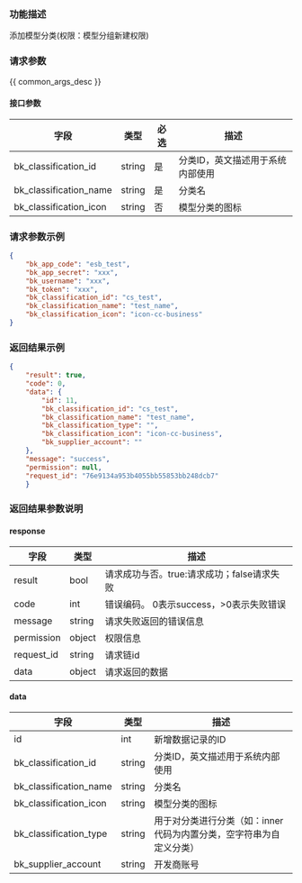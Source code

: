 ### 功能描述

添加模型分类(权限：模型分组新建权限)

### 请求参数

{{ common_args_desc }}

#### 接口参数

| 字段                     | 类型     | 必选 | 描述                |
|------------------------|--------|----|-------------------|
| bk_classification_id   | string | 是  | 分类ID，英文描述用于系统内部使用 |
| bk_classification_name | string | 是  | 分类名               |
| bk_classification_icon | string | 否  | 模型分类的图标           |

### 请求参数示例

```json
{
    "bk_app_code": "esb_test",
    "bk_app_secret": "xxx",
    "bk_username": "xxx",
    "bk_token": "xxx",
    "bk_classification_id": "cs_test",
    "bk_classification_name": "test_name",
    "bk_classification_icon": "icon-cc-business"
}
```

### 返回结果示例

```json
{
    "result": true,
    "code": 0,
    "data": {
        "id": 11,
        "bk_classification_id": "cs_test",
        "bk_classification_name": "test_name",
        "bk_classification_type": "",
        "bk_classification_icon": "icon-cc-business",
        "bk_supplier_account": ""
    },
    "message": "success",
    "permission": null,
    "request_id": "76e9134a953b4055bb55853bb248dcb7"
    }
```

### 返回结果参数说明

#### response

| 字段         | 类型     | 描述                         |
|------------|--------|----------------------------|
| result     | bool   | 请求成功与否。true:请求成功；false请求失败 |
| code       | int    | 错误编码。 0表示success，>0表示失败错误  |
| message    | string | 请求失败返回的错误信息                |
| permission | object | 权限信息                       |
| request_id | string | 请求链id                      |
| data       | object | 请求返回的数据                    |

#### data

| 字段                     | 类型     | 描述                                   |
|------------------------|--------|--------------------------------------|
| id                     | int    | 新增数据记录的ID                            |
| bk_classification_id   | string | 分类ID，英文描述用于系统内部使用                    |
| bk_classification_name | string | 分类名                                  |
| bk_classification_icon | string | 模型分类的图标                              |
| bk_classification_type | string | 用于对分类进行分类（如：inner代码为内置分类，空字符串为自定义分类） |
| bk_supplier_account    | string | 开发商账号                                |